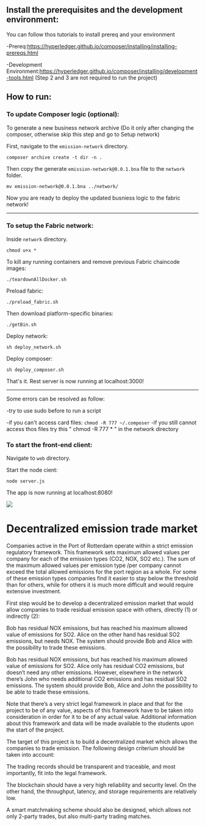 ## Install the prerequisites and the development environment:

You can follow thos tutorials to install prereq and your environment

-Prereq:https://hyperledger.github.io/composer/installing/installing-prereqs.html

-Development Environment:https://hyperledger.github.io/composer/installing/development-tools.html (Step 2 and 3 are not required to run the project)


## How to run:

### To update Composer logic (optional):
To generate a new business network archive (Do it only after changing the composer, otherwise skip this step and go to Setup network)

First, navigate to the ```emission-network``` directory.
```
composer archive create -t dir -n .
```
Then copy the generate  ```emission-network@0.0.1.bna``` file to the  ```network ``` folder.
```
mv emission-network@0.0.1.bna ../network/
```
Now you are ready to deploy the updated busniess logic to the fabric network!

-------------------------------------------------------------------------

### To setup the Fabric network: 


Inside ```network``` directory.
```
chmod u+x *
```

To kill any running containers and remove previous Fabric chaincode images: 
```
./teardownAllDocker.sh
```
Preload fabric:
```
./preload_fabric.sh
```
Then download platform-specific binaries:
```
./getBin.sh
```
Deploy network:
```
sh deploy_network.sh
```
Deploy composer:
```
sh deploy_composer.sh 
```
That's it. Rest server is now running at localhost:3000!

--------------------------------------------------------------------------

Some errors can be resolved as follow:

  -try to use sudo before to run a script
  
  -if you can't access card files:
    ```
    chmod -R 777 ~/.composer
    ```
  -if you still cannot access thos files try this " chmod -R 777 * " in the network directory
 

### To start the front-end client:
Navigate to ```web``` directory.

Start the node cient:
```
node server.js
```
The app is now running at localhost:8080!

![](https://github.com/Gabbe1993/emission-trade-market/blob/master/img/client.png)
# Decentralized emission trade market

Companies active in the Port of Rotterdam operate within a strict emission regulatory framework. This framework sets maximum allowed values per company for each of the emission types (CO2, NOX, SO2 etc.). The sum of the maximum allowed values per emission type /per company cannot exceed the total allowed emissions for the port region as a whole. For some of these emission types companies find it easier to stay below the threshold than for others, while for others it is much more difficult and would require extensive investment.

First step would be to develop a decentralized emission market that would allow companies to trade residual emission space with others, directly (1) or indirectly (2):

Bob has residual NOX emissions, but has reached his maximum allowed value of emissions for SO2. Alice on the other hand has residual SO2 emissions, but needs NOX. The system should provide Bob and Alice with the possibility to trade these emissions.

Bob has residual NOX emissions, but has reached his maximum allowed value of emissions for SO2. Alice only has residual CO2 emissions, but doesn’t need any other emissions. However, elsewhere in the network there’s John who needs additional CO2 emissions and has residual SO2 emissions. The system should provide Bob, Alice and John the possibility to be able to trade these emissions.

Note that there’s a very strict legal framework in place and that for the project to be of any value, aspects of this framework have to be taken into consideration in order for it to be of any actual value. Additional information about this framework and data will be made available to the students upon the start of the project.

The target of this project is to build a decentralized market which allows the companies to trade emission. The following design criterium should be taken into account:

The trading records should be transparent and traceable, and most importantly, fit into the legal framework.

The blockchain should have a very high reliability and security level. On the other hand, the throughput, latency, and storage requirements are relatively low.

A smart matchmaking scheme should also be designed, which allows not only 2-party trades, but also multi-party trading matches.
